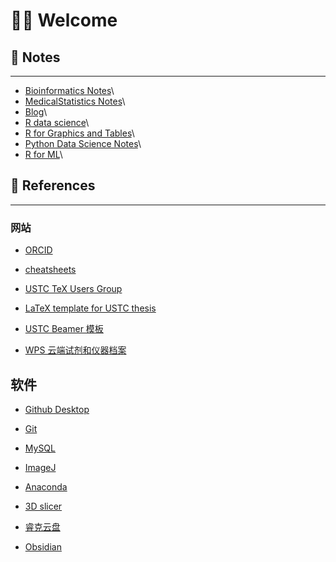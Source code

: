 # 👋🏻 Welcome

## 📝 Notes

------------------------------------------------------------------------

-   [Bioinformatics Notes](https://wanganlin00.github.io/Bioinformatics/)\
-   [MedicalStatistics Notes](https://wanganlin00.github.io/MedicalBioStatistics/)\
-   [Blog](https://wanganlin00.github.io/Blog/)\
-   [R data science](https://wanganlin00.github.io/RDataScience/)\
-   [R for Graphics and Tables](https://wanganlin00.github.io/R4GT/)\
-   [Python Data Science Notes](https://wanganlin00.github.io/PythonDataScience/)\
-   [R for ML](https://wanganlin00.github.io/MachineLearning/)\

## 🐍 References

------------------------------------------------------------------------

### 网站

-   [ORCID](https://orcid.org/0009-0003-7561-3856)

-   [cheatsheets](https://posit.co/resources/cheatsheets/)

-   [USTC TeX Users Group](https://github.com/ustctug)

-   [LaTeX template for USTC thesis](https://github.com/ustctug/ustcthesis)

-   [USTC Beamer 模板](https://github.com/ustctug/ustcbeamer)

-   [WPS 云端试剂和仪器档案](https://www.kdocs.cn/l/cjNW9DYRcVey)

## 软件

-   [Github Desktop](https://desktop.github.com/)

-   [Git](https://git-scm.com/)

-   [MySQL](https://www.mysql.com/cn/)

-   [ImageJ](https://imagej.net/ij/docs/index.html)

-   [Anaconda](https://www.anaconda.com/download/success)

-   [3D slicer](https://www.slicer.org/)

-   [睿克云盘](https://rec.ustc.edu.cn/download)

-   [Obsidian](https://obsidian.md/download)
